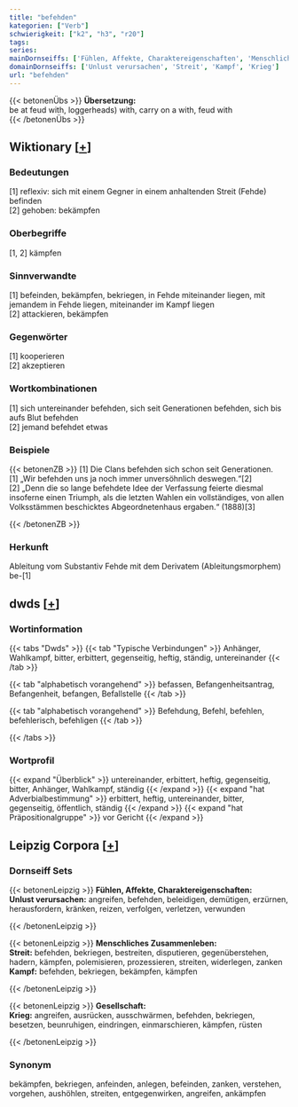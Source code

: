 ```yaml
---
title: "befehden"
kategorien: ["Verb"]
schwierigkeit: ["k2", "h3", "r20"]
tags:
series:
mainDornseiffs: ['Fühlen, Affekte, Charaktereigenschaften', 'Menschliches Zusammenleben', 'Gesellschaft']
domainDornseiffs: ['Unlust verursachen', 'Streit', 'Kampf', 'Krieg']
url: "befehden"
---
```


{{< betonenÜbs >}}
**Übersetzung:**  
be at feud with, loggerheads) with, carry on a with, feud with  
{{< /betonenÜbs >}}

## Wiktionary [[+](https://de.wiktionary.org/wiki/befehden)]

### Bedeutungen
[1] reflexiv: sich mit einem Gegner in einem anhaltenden Streit (Fehde) befinden  
[2] gehoben: bekämpfen  

### Oberbegriffe
[1, 2] kämpfen  

### Sinnverwandte
[1] befeinden, bekämpfen, bekriegen, in Fehde miteinander liegen, mit jemandem in Fehde liegen, miteinander im Kampf liegen  
[2] attackieren, bekämpfen  

### Gegenwörter
[1] kooperieren  
[2] akzeptieren  

### Wortkombinationen
[1] sich untereinander befehden, sich seit Generationen befehden, sich bis aufs Blut befehden  
[2] jemand befehdet etwas  

### Beispiele
{{< betonenZB >}}
[1] Die Clans befehden sich schon seit Generationen.  
[1] „Wir befehden uns ja noch immer unversöhnlich deswegen.“[2]  
[2] „Denn die so lange befehdete Idee der Verfassung feierte diesmal insoferne einen Triumph, als die letzten Wahlen ein vollständiges, von allen Volksstämmen beschicktes Abgeordnetenhaus ergaben.“ (1888)[3]  

{{< /betonenZB >}}
### Herkunft
Ableitung vom Substantiv Fehde mit dem Derivatem (Ableitungsmorphem) be-[1]  



## dwds [[+](https://www.dwds.de/wb/befehden)]

### Wortinformation
{{< tabs "Dwds" >}}
{{< tab "Typische Verbindungen" >}}
Anhänger, Wahlkampf, bitter, erbittert, gegenseitig, heftig, ständig, untereinander
{{< /tab >}}

{{< tab "alphabetisch vorangehend" >}}
befassen, Befangenheitsantrag, Befangenheit, befangen, Befallstelle
{{< /tab >}}

{{< tab "alphabetisch vorangehend" >}}
Befehdung, Befehl, befehlen, befehlerisch, befehligen
{{< /tab >}}

{{< /tabs >}}

### Wortprofil
{{< expand "Überblick" >}} untereinander, erbittert, heftig, gegenseitig, bitter, Anhänger, Wahlkampf, ständig {{< /expand >}}
{{< expand "hat Adverbialbestimmung" >}} erbittert, heftig, untereinander, bitter, gegenseitig, öffentlich, ständig {{< /expand >}}
{{< expand "hat Präpositionalgruppe" >}} vor Gericht {{< /expand >}}

## Leipzig Corpora [[+](https://corpora.uni-leipzig.de/en/res?word=befehden&corpusId=deu_newscrawl-public_2018)]

### Dornseiff Sets
{{< betonenLeipzig >}}
**Fühlen, Affekte, Charaktereigenschaften:**  
**Unlust verursachen:** angreifen, befehden, beleidigen, demütigen, erzürnen, herausfordern, kränken, reizen, verfolgen, verletzen, verwunden  

{{< /betonenLeipzig >}}


{{< betonenLeipzig >}}
**Menschliches Zusammenleben:**  
**Streit:** befehden, bekriegen, bestreiten, disputieren, gegenüberstehen, hadern, kämpfen, polemisieren, prozessieren, streiten, widerlegen, zanken  
**Kampf:** befehden, bekriegen, bekämpfen, kämpfen  

{{< /betonenLeipzig >}}


{{< betonenLeipzig >}}
**Gesellschaft:**  
**Krieg:** angreifen, ausrücken, ausschwärmen, befehden, bekriegen, besetzen, beunruhigen, eindringen, einmarschieren, kämpfen, rüsten  

{{< /betonenLeipzig >}}

### Synonym
bekämpfen, bekriegen, anfeinden, anlegen, befeinden, zanken, verstehen, vorgehen, aushöhlen, streiten, entgegenwirken, angreifen, ankämpfen

